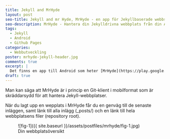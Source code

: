 ```yaml
---
title: Jekyll and MrHyde
layout: post
seo-title: Jekyll and mr Hyde, MrHyde - en app för Jekyllbaserade webbsidor
seo-description: MrHyde - Hantera din Jekylldrivna webbplats från din Android-telefon.
tags:
  - Jekyll
  - Android
  - Github Pages
categories:
  - Webbutveckling
poster: mrhyde-jekyll-header.jpg
comments: true
excerpt: |
  Det finns en app till Android som heter [MrHyde](https://play.google.com/store/apps/details?id=org.faudroids.mrhyde) och med den kan du uppdatera och lägga till innehåll på din Jekyllbaserade webbplats.
draft: true
---
```


Man kan säga att MrHyde är i princip en Git-klient i mobilformat som är skräddarsydd för att hantera Jekyll-webbplatser.

När du lagt upp en wepplats i MrHyde får du en genväg till de senaste inläggen, samt länk till alla inlägg (_posts/) och en länk till hela webbplatsens filer (repository root).

<figure markdown="1">
  ![fig-1]({{ site.baseurl }}/assets/postfiles/mrhyde/fig-1.jpg)
  <figcaption>Din webbplatsöversikt</figcaption>
</figure>